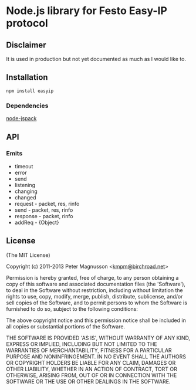 Node.js library for Festo Easy-IP protocol
==============================================


## Disclaimer
It is used in production but not yet documented as much as I would like to.

## Installation

    npm install easyip


### Dependencies
 [node-jspack](http://github.com/birchroad/node-jspack)


## API

### Emits
* timeout
* error
* send
* listening
* changing
* changed
* request - packet, res, rinfo
* send - packet, res, rinfo
* response - packet, rinfo
* addReq - {Object}


## License 

(The MIT License)

Copyright (c) 2011-2013 Peter Magnusson &lt;kmpm@birchroad.net&gt;

Permission is hereby granted, free of charge, to any person obtaining
a copy of this software and associated documentation files (the
'Software'), to deal in the Software without restriction, including
without limitation the rights to use, copy, modify, merge, publish,
distribute, sublicense, and/or sell copies of the Software, and to
permit persons to whom the Software is furnished to do so, subject to
the following conditions:

The above copyright notice and this permission notice shall be
included in all copies or substantial portions of the Software.

THE SOFTWARE IS PROVIDED 'AS IS', WITHOUT WARRANTY OF ANY KIND,
EXPRESS OR IMPLIED, INCLUDING BUT NOT LIMITED TO THE WARRANTIES OF
MERCHANTABILITY, FITNESS FOR A PARTICULAR PURPOSE AND NONINFRINGEMENT.
IN NO EVENT SHALL THE AUTHORS OR COPYRIGHT HOLDERS BE LIABLE FOR ANY
CLAIM, DAMAGES OR OTHER LIABILITY, WHETHER IN AN ACTION OF CONTRACT,
TORT OR OTHERWISE, ARISING FROM, OUT OF OR IN CONNECTION WITH THE
SOFTWARE OR THE USE OR OTHER DEALINGS IN THE SOFTWARE.
